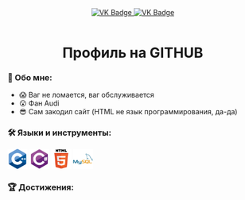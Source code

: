 <div id="badges" align="center">
  <a href="https://vk.com/shizofrenik0">
    <img src="https://img.shields.io/badge/VK-blue?style=for-the-badge&logo=VK&logoColor=white" alt="VK Badge"/>
  </a>

  <a href= "https://mail.google.com/mail/u/0/#inbox">
    <img src = "https://img.shields.io/badge/EMAIL-red?style=for-the-badge&logo=Gmail&logoColor=white" alt="VK Badge"/>
  </a>
</div>

<div id ="viewprof" align="center">
  <img src = "https://komarev.com/ghpvc/?username=ShizoFRenlK&style=flat-square" alt ""/>
</div>

<div id="haythere" align="center">
  <h1> Профиль на GITHUB </h1>
</div>

### :cowboy_hat_face: Обо мне: 
- :scream: Ваг не ломается, ваг обслуживается
- :open_mouth: Фан Audi
- :sunglasses: Сам закодил сайт (HTML не язык программирования, да-да)


### :hammer_and_wrench: Языки и инструменты:

<div>
  <img src="https://github.com/devicons/devicon/blob/master/icons/cplusplus/cplusplus-original.svg" width="40" height="40"/>
  <img src="https://github.com/devicons/devicon/blob/master/icons/csharp/csharp-original.svg" width="40" height="40"/>
  <img src="https://github.com/devicons/devicon/blob/master/icons/html5/html5-original-wordmark.svg" width="40" height="40"/>
  <img src="https://github.com/devicons/devicon/blob/master/icons/mysql/mysql-original-wordmark.svg" width="40" height="40"/>
</div>

### :trophy: Достижения:
